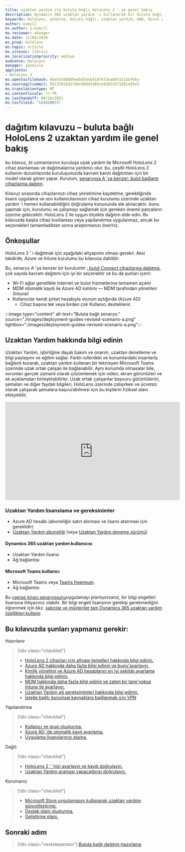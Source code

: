 ```yaml
---
title: uzaktan yardım ile buluta bağlı HoloLens 2 ' ye genel bakış
description: Dynamics 365 uzaktan yardım 'ı kullanarak bir buluta bağlı ağ üzerinden HoloLens 2 cihazı kaydetmeyi öğrenin.
keywords: HoloLens, yönetim, buluta bağlı, uzaktan yardım, AAD, Azure AD, MDM, mobil cihaz yönetimi
author: evmill
ms.author: v-evmill
ms.reviewer: aboeger
ms.date: 12/04/2020
ms.prod: hololens
ms.topic: article
ms.sitesec: library
ms.localizationpriority: medium
audience: HoloLens
manager: yannisle
appliesto:
- HoloLens 2
ms.openlocfilehash: 66e543dd699edbd54ab41474f3ea86fa313bf6ba
ms.sourcegitcommit: 05537014d27d9cb60d5485ce93654371d914d5e3
ms.translationtype: MT
ms.contentlocale: tr-TR
ms.lasthandoff: 09/10/2021
ms.locfileid: "124428073"
---
```

# <a name="deployment-guide--cloud-connected-hololens-2-with-remote-assist--overview"></a>dağıtım kılavuzu – buluta bağlı HoloLens 2 uzaktan yardım ile genel bakış

bu kılavuz, bt uzmanlarının kuruluşa uzak yardım ile Microsoft HoloLens 2 cihaz planlaması ve dağıtmalarına yardımcı olur. bu, çeşitli HoloLens 2 kullanım durumlarında kuruluşunuzda kavram kanıtı dağıtımları için bir model olarak görev yapar. Kurulum, [senaryoya A 'ya benzer: bulut bağlantı cihazlarına dağıtın](common-scenarios.md#scenario-a). 

Kılavuz sırasında cihazlarınızı cihaz yönetimine kaydetme, gerektiğinde lisans uygulama ve son kullanıcılarınızın cihaz kurulumu üzerinde uzaktan yardım 'ı hemen kullanabildiğini doğrulama konusunda ele alınacaktır. bunu yapmak için, kurulumu ve çalışmayı sağlamak için gereken önemli parçaların üzerine gidecektir. HoloLens 2 ile uygun ölçekte dağıtım elde edin. Bu kılavuzda başka cihaz kısıtlaması veya yapılandırma uygulanmaz, ancak bu seçenekleri tamamladıktan sonra araştırmanızı öneririz.

## <a name="prerequisites"></a>Önkoşullar

HoloLens 2 ' i dağıtmak için aşağıdaki altyapının olması gerekir. Aksi takdirde, Azure ve Intune kurulumu bu kılavuza dahildir:

Bu, senaryo A 'ya benzer bir kurulumtir [: bulut Connect cihazlarına dağıtma](/hololens/common-scenarios#scenario-a), çok sayıda kavram dağıtımı için iyi bir seçenektir ve bu da şunları içerir:

- Wi-Fi ağlar genellikle Internet ve bulut hizmetlerine tamamen açıktır
- MDM otomatik kaydı ile Azure AD katılımı — MDM tarafından yönetilen (Intune)
- Kullanıcılar kendi şirket hesabıyla oturum açtığında (Azure AD)
    - Cihaz başına tek veya birden çok Kullanıcı desteklenir.

:::image type="content" alt-text="Buluta bağlı senaryo." source="./images/deployment-guides-revised-scenario-a.png" lightbox="./images/deployment-guides-revised-scenario-a.png":::


## <a name="learn-about-remote-assist"></a>Uzaktan Yardım hakkında bilgi edinin

Uzaktan Yardım, işbirliğine dayalı bakım ve onarım, uzaktan denetleme ve bilgi paylaşımı ve eğitim sağlar. Farklı rollerdeki ve konumlardaki insanlarla bağlantı kurarak, uzaktan yardım kullanan bir teknisyen Microsoft Teams üzerinde uzak ortak çalışan ile bağlanabilir. Aynı konumda olmasalar bile, sorunları gerçek zamanlı olarak çözümlemek için video, ekran görüntüleri ve ek açıklamaları birleştirebilirler. Uzak ortak çalışanlar başvuru görüntülerini, şemaları ve diğer faydalı bilgileri, HoloLens üzerinde çalışırken ve ücretsiz olarak çalışarak şemalara başvurabilmesi için bu kişilerin fiziksel alanı ekleyebilir.

<iframe width="560" height="315" src="https://www.youtube.com/embed/d3YT8j0yYl0" frameborder="0" allow="accelerometer; autoplay; clipboard-write; encrypted-media; gyroscope; picture-in-picture" allowfullscreen></iframe>

### <a name="remote-assist-licensing-and-requirements"></a>Uzaktan Yardım lisanslama ve gereksinimler

- Azure AD hesabı (aboneliğin satın alınması ve lisans atanması için gereklidir)
- [Uzaktan Yardım aboneliği](/dynamics365/mixed-reality/remote-assist/buy-and-deploy-remote-assist) (veya [Uzaktan Yardım deneme sürümü](/dynamics365/mixed-reality/remote-assist/try-remote-assist))
    
#### <a name="dynamics-365-remote-assist-user"></a>Dynamics 365 uzaktan yardım kullanıcısı

- Uzaktan Yardım lisansı
- Ağ bağlantısı

#### <a name="microsoft-teams-user"></a>Microsoft Teams kullanıcı

- Microsoft Teams veya [Teams freemıum](https://products.office.com/microsoft-teams/free).
- Ağ bağlantısı

Bu [çapraz kiracı senaryosunu](/dynamics365/mixed-reality/remote-assist/cross-tenant-overview#scenario-2-leasing-services-to-other-tenants)uygulamayı planlıyorsanız, bir bilgi engelleri lisansına ihtiyacınız olabilir. Bir bilgi engeli lisansının gerekip gerekmediğini öğrenmek için bkz. [satıcılar ve müşteriler tam Dynamics 365 uzaktan yardım özellikleri kullanır](/dynamics365/mixed-reality/remote-assist/cross-tenant-licensing-implementation).

## <a name="in-this-guide-you-will"></a>Bu kılavuzda şunları yapmanız gerekir:

Hazırlanır

> [!div class="checklist"]
> - [HoloLens 2 cihazları için altyapı temelleri hakkında bilgi edinin.](hololens2-cloud-connected-prepare.md#infrastructure-essentials)
> - [Azure AD hakkında daha fazla bilgi edinin ve bunu&#39;ayarlayın.](hololens2-cloud-connected-prepare.md#azure-active-directory)
> - [Kimlik yönetimi ve Azure AD hesaplarını en iyi şekilde ayarlama hakkında bilgi edinin.](hololens2-cloud-connected-prepare.md#identity-management)
> - [MDM hakkında daha fazla bilgi edinin ve zaten bir tane&#39;yoksa Intune ile ayarlayın.](hololens2-cloud-connected-prepare.md#mobile-device-management)
> - [Uzaktan Yardım ağ gereksinimleri hakkında bilgi edinin.](hololens2-cloud-connected-prepare.md#network)
> - [İsteğe bağlı: kurumsal kaynaklara bağlanmak için VPN](hololens2-cloud-connected-prepare.md#optional-connect-your-hololens-to-vpn)

Yapılandırma

> [!div class="checklist"]
> - [Kullanıcı ve grup oluşturma.](hololens2-cloud-connected-configure.md#azure-users-and-groups)
> - [Azure AD 'de otomatik kayıt ayarlama.](hololens2-cloud-connected-configure.md#auto-enrollment-on-hololens-2)
> - [Uygulama lisanslarınızı atama.](hololens2-cloud-connected-configure.md#application-licenses)

Dağıt:

> [!div class="checklist"]
> - [HoloLens 2 ' 'nizi ayarlayın ve kaydı doğrulayın.](hololens2-cloud-connected-deploy.md#enrollment-validation)
> - [Uzaktan Yardım araması yapacağınızı doğrulayın.](hololens2-cloud-connected-deploy.md#remote-assist-call-validation)

Korumanız

> [!div class="checklist"]
> - [Microsoft Store uygulamasını kullanarak uzaktan yardımı güncelleştirme.](hololens2-cloud-connected-maintain.md#updates)
> - [Destek planı oluşturma.](hololens2-cloud-connected-maintain.md#support-plan)
> - [Geliştirme planı.](hololens2-cloud-connected-maintain.md#development-plan)

## <a name="next-step"></a>Sonraki adım

> [!div class="nextstepaction"]
> [Buluta bağlı dağıtım-hazırlama](hololens2-cloud-connected-prepare.md)


